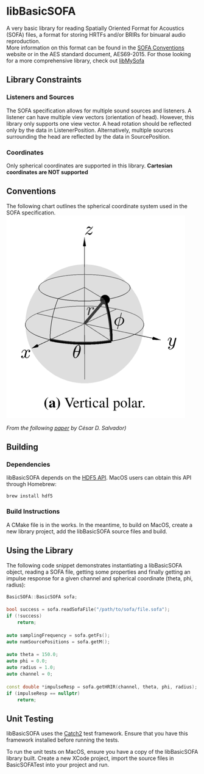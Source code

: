 # libBasicSOFA

A very basic library for reading Spatially Oriented Format for Acoustics (SOFA) files, a format for storing HRTFs and/or BRIRs for binuaral audio reproduction.  
More information on this format can be found in the [SOFA Conventions](https://www.sofaconventions.org/mediawiki/index.php/SOFA_(Spatially_Oriented_Format_for_Acoustics)) website or in the AES standard document, AES69-2015.  For those looking for a more comprehensive library, check out [libMySofa](https://github.com/hoene/libmysofa)


## Library Constraints
### Listeners and Sources
The SOFA specification allows for multiple sound sources and listeners.  A listener can have multiple view vectors (orientation of head).  However, this library only supports one view vector.  A head rotation should be reflected only by the data in ListenerPosition.  Alternatively, multiple sources surrounding the head are reflected by the data in SourcePosition.


### Coordinates
Only spherical coordinates are supported in this library.  **Cartesian coordinates are NOT supported**


## Conventions

The following chart outlines the spherical coordinate system used in the SOFA specification.  
![coordinates](/readme_resources/coordinates.png)


*From the following [paper](https://cesardsalvador.github.io/doc/salvador_2018_near_distance_hrtf_dataset.pdf) by César D. Salvador)*


## Building
### Dependencies
libBasicSOFA depends on the [HDF5 API](https://www.hdfgroup.org).  MacOS users can obtain this API through Homebrew:
```shell
brew install hdf5
```


### Build Instructions
A CMake file is in the works.  In the meantime, to build on MacOS, create a new library project, add the libBasicSOFA source files and build.


## Using the Library
The following code snippet demonstrates instantiating a libBasicSOFA object, reading a SOFA file, getting some properties and finally getting an impulse response for a given channel and spherical coordinate (theta, phi, radius):


```c++
BasicSOFA::BasicSOFA sofa;

bool success = sofa.readSofaFile("/path/to/sofa/file.sofa");
if (!success)
    return;
    
auto samplingFrequency = sofa.getFs();
auto numSourcePositions = sofa.getM();

auto theta = 150.0;
auto phi = 0.0;
auto radius = 1.0;
auto channel = 0;

const double *impulseResp = sofa.getHRIR(channel, theta, phi, radius);
if (impulseResp == nullptr)
    return;
```


## Unit Testing
libBasicSOFA uses the [Catch2](https://github.com/catchorg/Catch2) test framework.  Ensure that you have this framework installed before running the tests.


To run the unit tests on MacOS, ensure you have a copy of the libBasicSOFA library built.  Create a new XCode project, import the source files in BasicSOFATest into your project and run.


